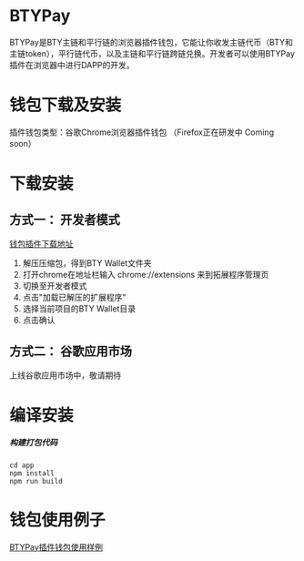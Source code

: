 # BTYPay
BTYPay是BTY主链和平行链的浏览器插件钱包，它能让你收发主链代币（BTY和主链token），平行链代币，以及主链和平行链跨链兑换。开发者可以使用BTYPay插件在浏览器中进行DAPP的开发。

# 钱包下载及安装
插件钱包类型：谷歌Chrome浏览器插件钱包 （Firefox正在研发中 Coming soon）

# 下载安装
## 方式一： 开发者模式
[钱包插件下载地址](https://github.com/33cn/btypay/releases/download/0.1/BTY_Wallet.zip)

1. 解压压缩包，得到BTY Wallet文件夹
2. 打开chrome在地址栏输入 chrome://extensions 来到拓展程序管理页
3. 切换至开发者模式
4. 点击"加载已解压的扩展程序"
5. 选择当前项目的BTY Wallet目录
6. 点击确认

## 方式二： 谷歌应用市场
上线谷歌应用市场中，敬请期待

# 编译安装
##### 构建打包代码
```
cd app
npm install
npm run build
```  

# 钱包使用例子
[BTYPay插件钱包使用样例](https://github.com/33cn/btypay/blob/master/SAMPLE.md)